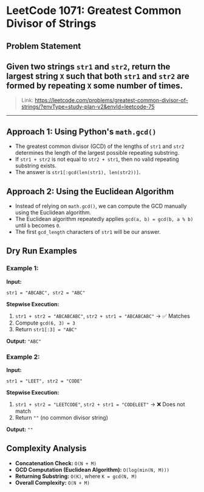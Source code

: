 # LeetCode 1071: Greatest Common Divisor of Strings

## Problem Statement
Given two strings `str1` and `str2`, return the largest string `X` such that both `str1` and `str2` are formed by repeating `X` some number of times.
---
> Link: https://leetcode.com/problems/greatest-common-divisor-of-strings/?envType=study-plan-v2&envId=leetcode-75
---
## Approach 1: Using Python's `math.gcd()`
- The greatest common divisor (GCD) of the lengths of `str1` and `str2` determines the length of the largest possible repeating substring.
- If `str1 + str2` is not equal to `str2 + str1`, then no valid repeating substring exists.
- The answer is `str1[:gcd(len(str1), len(str2))]`.

## Approach 2: Using the Euclidean Algorithm
- Instead of relying on `math.gcd()`, we can compute the GCD manually using the Euclidean algorithm.
- The Euclidean algorithm repeatedly applies `gcd(a, b) = gcd(b, a % b)` until `b` becomes `0`.
- The first `gcd_length` characters of `str1` will be our answer.

## Dry Run Examples
### Example 1:
**Input:**
```
str1 = "ABCABC", str2 = "ABC"
```
**Stepwise Execution:**
1. `str1 + str2 = "ABCABCABC"`, `str2 + str1 = "ABCABCABC"` → ✅ Matches
2. Compute `gcd(6, 3) = 3`
3. Return `str1[:3] = "ABC"`

**Output:** `"ABC"`

### Example 2:
**Input:**
```
str1 = "LEET", str2 = "CODE"
```
**Stepwise Execution:**
1. `str1 + str2 = "LEETCODE"`, `str2 + str1 = "CODELEET"` → ❌ Does not match
2. Return `""` (no common divisor string)

**Output:** `""`

## Complexity Analysis
- **Concatenation Check:** `O(N + M)`
- **GCD Computation (Euclidean Algorithm):** `O(log(min(N, M)))`
- **Returning Substring:** `O(K)`, where `K = gcd(N, M)`
- **Overall Complexity:** `O(N + M)`

